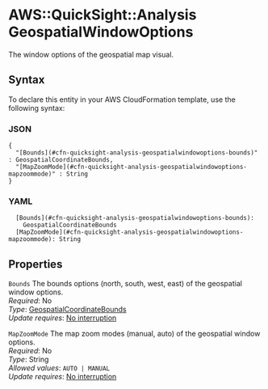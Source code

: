 # AWS::QuickSight::Analysis GeospatialWindowOptions<a name="aws-properties-quicksight-analysis-geospatialwindowoptions"></a>

The window options of the geospatial map visual\.

## Syntax<a name="aws-properties-quicksight-analysis-geospatialwindowoptions-syntax"></a>

To declare this entity in your AWS CloudFormation template, use the following syntax:

### JSON<a name="aws-properties-quicksight-analysis-geospatialwindowoptions-syntax.json"></a>

```
{
  "[Bounds](#cfn-quicksight-analysis-geospatialwindowoptions-bounds)" : GeospatialCoordinateBounds,
  "[MapZoomMode](#cfn-quicksight-analysis-geospatialwindowoptions-mapzoommode)" : String
}
```

### YAML<a name="aws-properties-quicksight-analysis-geospatialwindowoptions-syntax.yaml"></a>

```
  [Bounds](#cfn-quicksight-analysis-geospatialwindowoptions-bounds): 
    GeospatialCoordinateBounds
  [MapZoomMode](#cfn-quicksight-analysis-geospatialwindowoptions-mapzoommode): String
```

## Properties<a name="aws-properties-quicksight-analysis-geospatialwindowoptions-properties"></a>

`Bounds`  <a name="cfn-quicksight-analysis-geospatialwindowoptions-bounds"></a>
The bounds options \(north, south, west, east\) of the geospatial window options\.  
*Required*: No  
*Type*: [GeospatialCoordinateBounds](aws-properties-quicksight-analysis-geospatialcoordinatebounds.md)  
*Update requires*: [No interruption](https://docs.aws.amazon.com/AWSCloudFormation/latest/UserGuide/using-cfn-updating-stacks-update-behaviors.html#update-no-interrupt)

`MapZoomMode`  <a name="cfn-quicksight-analysis-geospatialwindowoptions-mapzoommode"></a>
The map zoom modes \(manual, auto\) of the geospatial window options\.  
*Required*: No  
*Type*: String  
*Allowed values*: `AUTO | MANUAL`  
*Update requires*: [No interruption](https://docs.aws.amazon.com/AWSCloudFormation/latest/UserGuide/using-cfn-updating-stacks-update-behaviors.html#update-no-interrupt)